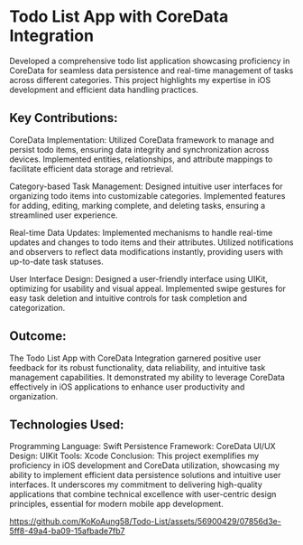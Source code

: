 # Todo List App with CoreData Integration

Developed a comprehensive todo list application showcasing proficiency in CoreData for seamless data persistence and real-time management of tasks across different categories. This project highlights my expertise in iOS development and efficient data handling practices.

## Key Contributions:

CoreData Implementation: Utilized CoreData framework to manage and persist todo items, ensuring data integrity and synchronization across devices. Implemented entities, relationships, and attribute mappings to facilitate efficient data storage and retrieval.

Category-based Task Management: Designed intuitive user interfaces for organizing todo items into customizable categories. Implemented features for adding, editing, marking complete, and deleting tasks, ensuring a streamlined user experience.

Real-time Data Updates: Implemented mechanisms to handle real-time updates and changes to todo items and their attributes. Utilized notifications and observers to reflect data modifications instantly, providing users with up-to-date task statuses.

User Interface Design: Designed a user-friendly interface using UIKit, optimizing for usability and visual appeal. Implemented swipe gestures for easy task deletion and intuitive controls for task completion and categorization.

## Outcome:
The Todo List App with CoreData Integration garnered positive user feedback for its robust functionality, data reliability, and intuitive task management capabilities. It demonstrated my ability to leverage CoreData effectively in iOS applications to enhance user productivity and organization.

## Technologies Used:

Programming Language: Swift
Persistence Framework: CoreData
UI/UX Design: UIKit
Tools: Xcode
Conclusion:
This project exemplifies my proficiency in iOS development and CoreData utilization, showcasing my ability to implement efficient data persistence solutions and intuitive user interfaces. It underscores my commitment to delivering high-quality applications that combine technical excellence with user-centric design principles, essential for modern mobile app development.

https://github.com/KoKoAung58/Todo-List/assets/56900429/07856d3e-5ff8-49a4-ba09-15afbade7fb7
